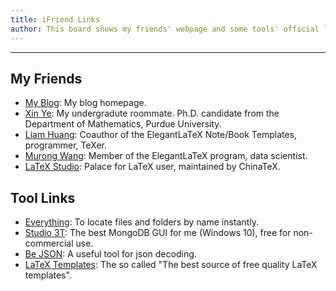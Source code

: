 ```yaml
---
title: iFriend Links
author: This board shows my friends' webpage and some tools' official links
---
```


---
## My Friends
+ [My Blog](http://ddswhu.com/): My blog homepage.
+ [Xin Ye](https://myxy.org/): My undergradute roommate. Ph.D. candidate from the Department of Mathematics, Purdue University.
+ [Liam Huang](https://liam0205.me/): Coauthor of the ElegantLaTeX Note/Book Templates, programmer, TeXer.
+ [Murong Wang](http://wangmurong.org.cn/): Member of the ElegantLaTeX program, data scientist.
+ [LaTeX Studio](http://www.latexstudio.net/): Palace for LaTeX user, maintained by ChinaTeX.

## Tool Links

+ [Everything](http://www.voidtools.com/): To locate files and folders by name instantly.
+ [Studio 3T](https://studio3t.com/): The best MongoDB GUI for me (Windows 10), free for non-commercial use.
+ [Be JSON](http://www.bejson.com/): A useful tool for json decoding.
+ [LaTeX Templates](http://www.latextemplates.com/): The so called "The best source of free quality LaTeX templates".
